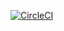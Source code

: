 [![CircleCI](https://circleci.com/gh/naccardo3/GitHubAPi567.svg?style=svg&branch=HW05a_Mocking)](https://circleci.com/gh/naccardo3/GitHubAPi567)
